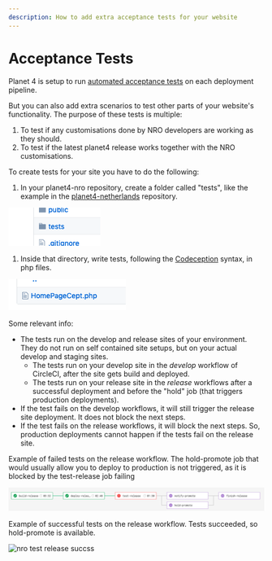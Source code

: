 ```yaml
---
description: How to add extra acceptance tests for your website
---
```


# Acceptance Tests

Planet 4 is setup to run [automated acceptance tests](https://github.com/greenpeace/planet4-docs/tree/5d137ed3b4b4c8c258bf31f96a9565eff0e86df9/docs/nro-customization/ci-cd/testing/acceptance-tests.md) on each deployment pipeline.

But you can also add extra scenarios to test other parts of your website's functionality. The purpose of these tests is multiple:

1. To test if any customisations done by NRO developers are working as they should.
2. To test if the latest planet4 release works together with the NRO customisations.

To create tests for your site you have to do the following:

1. In your planet4-nro repository, create a folder called "tests", like the example in the [planet4-netherlands](https://github.com/greenpeace/planet4-netherlands/tree/master/tests) repository.

![nro tests folder](<../../.gitbook/assets/nro-tests-folder (1) (1) (1) (3) (3) (3) (3) (3) (1) (1) (2).png>)

1. Inside that directory, write tests, following the [Codeception](https://codeception.com/) syntax, in php files.

![nro test file](<../../.gitbook/assets/nro-tests-file (3) (2) (1) (1) (1) (2).png>)

Some relevant info:

* The tests run on the develop and release sites of your environment. They do not run on self contained site setups, but on your actual develop and staging sites.
  * The tests run on your develop site in the _develop_ workflow of CircleCI, after the site gets build and deployed.
  * The tests run on your release site in the _release_ workflows after a successful deployment and before the "hold" job (that triggers production deployments).
* If the test fails on the develop workflows, it will still trigger the release site deployment. It does not block the next steps.
* If the test fails on the release workflows, it will block the next steps. So, production deployments cannot happen if the tests fail on the release site.

Example of failed tests on the release workflow. The hold-promote job that would usually allow you to deploy to production is not triggered, as it is blocked by the test-release job failing

![nro test release failure](<../../.gitbook/assets/nro-test-release-failure (1) (1) (3) (3) (1) (1) (1) (2).png>)

Example of successful tests on the release workflow. Tests succeeded, so hold-promote is available.

![nro test release succss](<../../.gitbook/assets/nro-test-release-success (1) (1) (1).png>)
